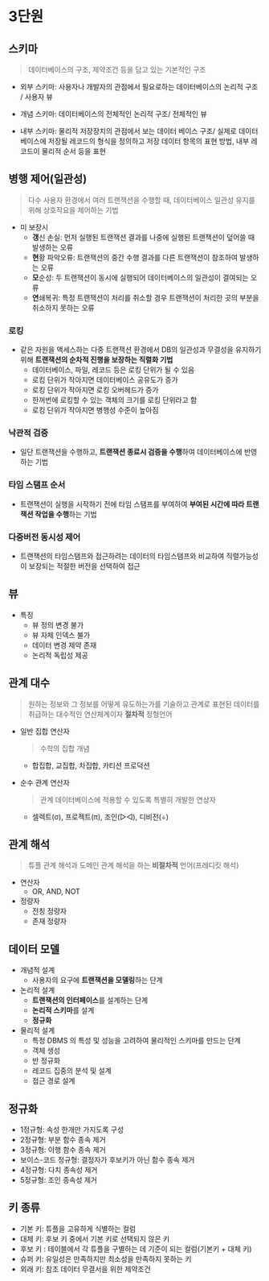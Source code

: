 # 3단원

## 스키마

> 데이터베이스의 구조, 제약조건 등을 담고 있는 기본적인 구조

- 외부 스키마: 사용자나 개발자의 관점에서 필요로하는 데이터베이스의 논리적 구조 / 사용자 뷰

- 개념 스키마: 데이터베이스의 전체적인 논리적 구조/ 전체적인 뷰
- 내부 스키마: 물리적 저장장치의 관점에서 보는 데이터 베이스 구조/ 실제로 데이터베이스에 저장될 레코드의 형식을 정의하고 저장 데이터 항목의 표현 방법, 내부 레코드이 물리적 순서 등을 표현

## 병행 제어(일관성)

> 다수 사용자 환경에서 여러 트랜잭션을 수행할 때, 데이터베이스 일관성 유지를 위해 상호작요을 제어하는 기법

- 미 보장시 
  - **갱**신 손실: 먼저 실행된 트랜잭션 결과를 나중에 실행된 트랜잭션이 덮어쓸 때 발생하는 오류
  - **현**황 파악오류: 트랜잭션의 중간 수행 결과를 다른 트랜잭션이 참조하여 발생하는 오류
  - **모**순성: 두 트랜잭션이 동시에 실행되어 데이터베이스의 일관성이 결여되는 오류
  - **연**쇄복귀: 특정 트랜잭션이 처리를 취소할 경우 트랜잭션이 처리한 곳의 부분을 취소하지 못하는 오류

### 로킹

- 같은 자원을 액세스하는 다중 트랜잭션 환경에서 DB의 일관성과 무결성을 유지하기 위해 **트랜잭션의 순차적 진행을 보장하는 직렬화 기법**
  - 데이터베이스, 파일, 레코드 등은 로킹 단위가 될 수 있음
  - 로킹 단위가 작아지면 데이터베이스 공유도가 증가
  - 로킹 단위가 작아지면 로킹 오버헤드가 증가
  - 한꺼번에 로킹할 수 있는 객체의 크기를 로킹 단위라고 함
  - 로킹 단위가 작아지면 병행성 수준이 높아짐

### 낙관적 검증

- 일단 트랜잭션을 수행하고, **트랜잭션 종료시 검증을 수행**하여 데이터베이스에 반영하는 기법

### 타임 스탬프 순서

- 트랜잭션이 실행을 시작하기 전에 타임 스탬프를 부여하여 **부여된 시간에 따라 트랜잭션 작업을 수행**하는 기법

### 다중버전 동시성 제어

- 트랜잭션의 타임스탬프와 접근하려는 데이터의 타임스탬프와 비교하여 직렬가능성이 보장되는 적절한 버전을 선택하여 접근

## 뷰

- 특징
  - 뷰 정의 변경 불가
  - 뷰 자체 인덱스 불가
  - 데이터 변경 제약 존재
  - 논리적 독립성 제공

## 관계 대수

> 원하는 정보와 그 정보를 어떻게 유도하는가를 기술하고 관계로 표현된 데이터를 취급하는 대수적인 연산체계이자 **절차적** 정형언어

- 일반 집합 연산자

  > 수학의 집합 개념

  - 합집합, 교집합, 차집합, 카티션 프로덕션

- 순수 관계 연산자

  > 관계 데이터베이스에 적용할 수 있도록 특별히 개발한 연상자

  - 셀렉트(σ), 프로젝트(π), 조인(▷◁), 디비전(÷)

## 관계 해석

> 튜플 관계 해석과 도메인 관계 해석을 하는 **비절차적** 언어(프레디킷 해석)

- 연산자
  - OR, AND, NOT
- 정량자
  - 전칭 정량자
  - 존재 정량자

## 데이터 모델

- 개념적 설계
  - 사용자의 요구에 **트랜잭션을 모델링**하는 단계
- 논리적 설계
  - **트랜잭션의 인터페이스**를 설계하는 단계
  - **논리적 스키마**를 설계
  - **정규화**
- 물리적 설계
  - 특정 DBMS 의 특성 및 성능을 고려하여 물리적인 스키마를 만드는 단계
  - 객체 생성
  - 반 정규화
  - 레코드 집중의 분석 및 설계
  - 접근 경로 설계

## 정규화

- 1정규형: 속성 한개만 가지도록 구성
- 2정규형: 부분 함수 종속 제거
- 3정규형: 이행 함수 종속 제거
- 보이스-코드 정규형: 결정자가 후보키가 아닌 함수 종속 제거
- 4정규형: 다치 종속성 제거
- 5정규형: 조인 종속성 제거

## 키 종류

- 기본 키: 튜플을 고유하게 식별하는 컬럼
- 대체 키: 후보 키 중에서 기본 키로 선택되지 않은 키
- 후보 키 : 테이블에서 각 튜플을 구별하는 데 기준이 되는 컬럼(기본키 + 대체 키)
- 슈퍼 키: 유일성은 만족하지만  최소성을 만족하지 못하는 키
- 외래 키: 참조 데이터 무결서을 위한 제약조건